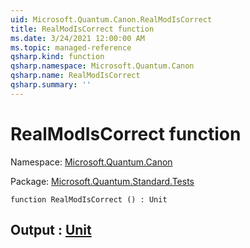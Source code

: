 ```yaml
---
uid: Microsoft.Quantum.Canon.RealModIsCorrect
title: RealModIsCorrect function
ms.date: 3/24/2021 12:00:00 AM
ms.topic: managed-reference
qsharp.kind: function
qsharp.namespace: Microsoft.Quantum.Canon
qsharp.name: RealModIsCorrect
qsharp.summary: ''
---
```


# RealModIsCorrect function

Namespace: [Microsoft.Quantum.Canon](xref:Microsoft.Quantum.Canon)

Package: [Microsoft.Quantum.Standard.Tests](https://nuget.org/packages/Microsoft.Quantum.Standard.Tests)




```qsharp
function RealModIsCorrect () : Unit
```


## Output : [Unit](xref:microsoft.quantum.lang-ref.unit)

